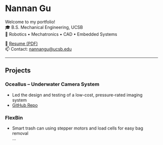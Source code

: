 # Nannan Gu 

Welcome to my portfolio!  
🎓 B.S. Mechanical Engineering, UCSB  
🔧 Robotics • Mechatronics • CAD • Embedded Systems

📄 [Resume (PDF)](link-to-pdf)  
📫 Contact: nannangu@ucsb.edu  

---

## Projects

### Oceallus – Underwater Camera System
- Led the design and testing of a low-cost, pressure-rated imaging system  
- [GitHub Repo](https://github.com/Oceallus/underwater_spy_camera)

### FlexBin
- Smart trash can using stepper motors and load cells for easy bag removal  
...
